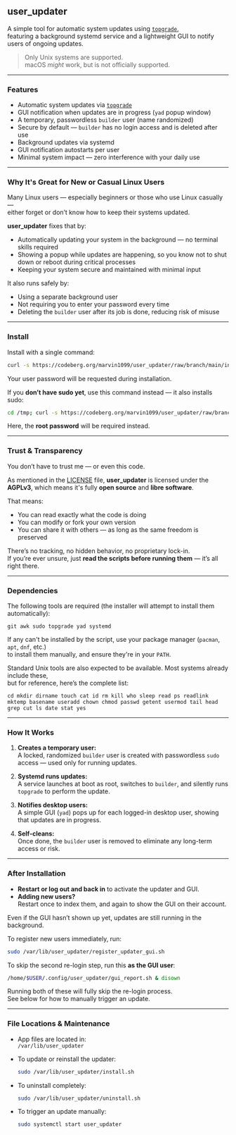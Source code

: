 ## **user_updater**

A simple tool for automatic system updates using [`topgrade`](https://github.com/topgrade-rs/topgrade),  
featuring a background systemd service and a lightweight GUI to notify users of ongoing updates.

> Only Unix systems are supported.  
> macOS *might* work, but is not officially supported.

---

### Features

- Automatic system updates via [`topgrade`](https://github.com/topgrade-rs/topgrade)
- GUI notification when updates are in progress (`yad` popup window)
- A temporary, passwordless `builder` user (name randomized)
- Secure by default — `builder` has no login access and is deleted after use
- Background updates via systemd
- GUI notification autostarts per user
- Minimal system impact — zero interference with your daily use

---

### Why It's Great for New or Casual Linux Users

Many Linux users — especially beginners or those who use Linux casually —  
either forget or don’t know how to keep their systems updated.

**user_updater** fixes that by:

- Automatically updating your system in the background — no terminal skills required  
- Showing a popup while updates are happening, so you know not to shut down or reboot during critical processes  
- Keeping your system secure and maintained with minimal input

It also runs safely by:
- Using a separate background user
- Not requiring you to enter your password every time
- Deleting the `builder` user after its job is done, reducing risk of misuse

---

### Install

Install with a single command:

```bash
curl -s https://codeberg.org/marvin1099/user_updater/raw/branch/main/install.sh | sudo bash
```

Your user password will be requested during installation.

If you **don’t have sudo yet**, use this command instead — it also installs sudo:

```bash
cd /tmp; curl -s https://codeberg.org/marvin1099/user_updater/raw/branch/main/install.sh > install.sh; chmod +x install.sh; su -c "./install.sh"; rm install.sh
```

Here, the **root password** will be required instead.

---

### Trust & Transparency

You don’t have to trust me — or even this code.

As mentioned in the [LICENSE](./LICENSE) file, **user_updater** is licensed under the **AGPLv3**, which means it's fully **open source** and **libre software**.

That means:
- You can read exactly what the code is doing  
- You can modify or fork your own version  
- You can share it with others — as long as the same freedom is preserved

There’s no tracking, no hidden behavior, no proprietary lock-in.  
If you’re ever unsure, just **read the scripts before running them** — it’s all right there.

---

### Dependencies

The following tools are required (the installer will attempt to install them automatically):

```
git awk sudo topgrade yad systemd
```

If any can't be installed by the script, use your package manager (`pacman`, `apt`, `dnf`, etc.)  
to install them manually, and ensure they're in your `PATH`.

Standard Unix tools are also expected to be available. Most systems already include these,  
but for reference, here’s the complete list:

```
cd mkdir dirname touch cat id rm kill who sleep read ps readlink mktemp basename useradd chown chmod passwd getent usermod tail head grep cut ls date stat yes
```

---

### How It Works

1. **Creates a temporary user:**  
   A locked, randomized `builder` user is created with passwordless `sudo` access — used only for running updates.

2. **Systemd runs updates:**  
   A service launches at boot as root, switches to `builder`, and silently runs `topgrade` to perform the update.

3. **Notifies desktop users:**  
   A simple GUI (`yad`) pops up for each logged-in desktop user, showing that updates are in progress.

4. **Self-cleans:**  
   Once done, the `builder` user is removed to eliminate any long-term access or risk.

---

### After Installation

- **Restart or log out and back in** to activate the updater and GUI.
- **Adding new users?**  
  Restart once to index them, and again to show the GUI on their account.

Even if the GUI hasn’t shown up yet, updates are still running in the background.

To register new users immediately, run:
```bash
sudo /var/lib/user_updater/register_updater_gui.sh
```

To skip the second re-login step, run this **as the GUI user**:
```bash
/home/$USER/.config/user_updater/gui_report.sh & disown
```

Running both of these will fully skip the re-login process.  
See below for how to manually trigger an update.

---

### File Locations & Maintenance

- App files are located in:  
  `/var/lib/user_updater`

- To update or reinstall the updater:  
  ```bash
  sudo /var/lib/user_updater/install.sh
  ```

- To uninstall completely:  
  ```bash
  sudo /var/lib/user_updater/uninstall.sh
  ```

- To trigger an update manually:  
  ```bash
  sudo systemctl start user_updater
  ```